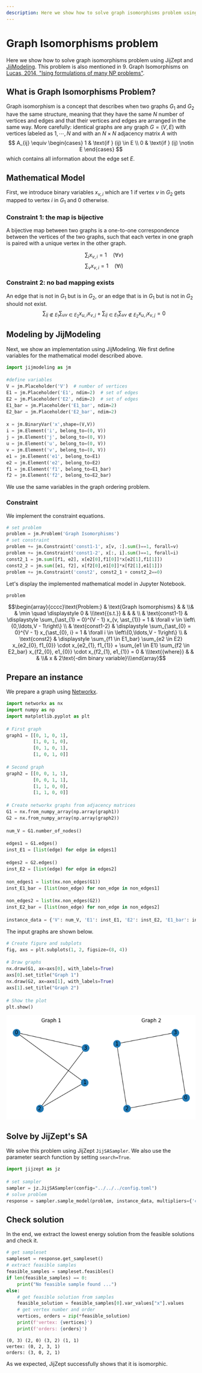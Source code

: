 ```yaml
--- 
description: Here we show how to solve graph isomorphisms problem using JijZept and JijModeling.
---
```


# Graph Isomorphisms problem

Here we show how to solve graph isomorphisms problem using JijZept and [JijModeling](https://www.ref.documentation.jijzept.com/jijmodeling/). 
This problem is also mentioned in 9. Graph Isomorphisms on [Lucas, 2014, "Ising formulations of many NP problems"](https://www.frontiersin.org/articles/10.3389/fphy.2014.00005/full).

## What is Graph Isomorphisms Problem?

Graph isomorphism is a concept that describes when two graphs $G_1$ and $G_2$ have the same structure, meaning that they have the same $N$ number of vertices and edges and that their vertices and edges are arranged in the same way.
More carefully: identical graphs are any graph $G = (V, E)$ with vertices labeled as $1,\cdots,N$ and with an $N \times N$ adjacency matrix $A$ with
$$
A_{ij} \equiv \begin{cases}
    1 & \text{if } (ij) \in E \\
    0 & \text{if } (ij) \notin E
\end{cases}
$$
which contains all information about the edge set $E$.

## Mathematical Model

First, we introduce binary variables $x_{v, i}$ which are 1 if vertex $v$ in $G_2$ gets mapped to vertex $i$ in $G_1$ and 0 otherwise.

### Constraint 1: the map is bijective

A bijective map between two graphs is a one-to-one correspondence between the vertices of the two graphs, such that each vertex in one graph is paired with a unique vertex in the other graph.

$$
\quad \sum_{i}x_{v,i} = 1 \quad  (\forall v) \tag{1} $$
$$\quad \sum_{v}x_{v,i} = 1 \quad  (\forall i) \tag{2}
$$

### Constraint 2: no bad mapping exists

An edge that is not in $G_1$ but is in $G_2$, or an edge that is in $G_1$ but is not in $G_2$ should not exist.
$$
\quad \sum_{ij \notin E_1}\sum_{uv \in E_2} x_{u,i}x_{v,j}+\sum_{ij \in E_1}\sum_{uv \notin E_2} x_{u,i}x_{v,j} = 0\tag{3}
$$


## Modeling by JijModeling

Next, we show an implementation using JijModeling. We first define variables for the mathematical model described above.


```python
import jijmodeling as jm

#define variables
V = jm.Placeholder('V')  # number of vertices
E1 = jm.Placeholder('E1', ndim=2)  # set of edges
E2 = jm.Placeholder('E2', ndim=2)  # set of edges
E1_bar = jm.Placeholder('E1_bar', ndim=2)
E2_bar = jm.Placeholder('E2_bar', ndim=2)

x = jm.BinaryVar('x',shape=(V,V))
i = jm.Element('i', belong_to=(0, V))
j = jm.Element('j', belong_to=(0, V))
u = jm.Element('u', belong_to=(0, V))
v = jm.Element('v', belong_to=(0, V))
e1 = jm.Element('e1', belong_to=E1)
e2 = jm.Element('e2', belong_to=E2)
f1 = jm.Element('f1', belong_to=E1_bar)
f2 = jm.Element('f2', belong_to=E2_bar)
```

We use the same variables in the graph ordering problem.

### Constraint

We implement the constraint equations.


```python
# set problem
problem = jm.Problem('Graph Isomorphisms')
# set constraint
problem += jm.Constraint('const1-1', x[v, :].sum()==1, forall=v)
problem += jm.Constraint('const1-2', x[:, i].sum()==1, forall=i)
const2_1 = jm.sum([f1, e2], x[e2[0],f1[0]]*x[e2[1],f1[1]])
const2_2 = jm.sum([e1, f2], x[f2[0],e1[0]]*x[f2[1],e1[1]])
problem += jm.Constraint('const2', const2_1 + const2_2==0)
```

Let's display the implemented mathematical model in Jupyter Notebook.


```python
problem
```




$$\begin{array}{cccc}\text{Problem:} & \text{Graph Isomorphisms} & & \\& & \min \quad \displaystyle 0 & \\\text{{s.t.}} & & & \\ & \text{const1-1} & \displaystyle \sum_{\ast_{1} = 0}^{V - 1} x_{v, \ast_{1}} = 1 & \forall v \in \left\{0,\ldots,V - 1\right\} \\ & \text{const1-2} & \displaystyle \sum_{\ast_{0} = 0}^{V - 1} x_{\ast_{0}, i} = 1 & \forall i \in \left\{0,\ldots,V - 1\right\} \\ & \text{const2} & \displaystyle \sum_{f1 \in E1_bar} \sum_{e2 \in E2} x_{e2_{0}, f1_{0}} \cdot x_{e2_{1}, f1_{1}} + \sum_{e1 \in E1} \sum_{f2 \in E2_bar} x_{f2_{0}, e1_{0}} \cdot x_{f2_{1}, e1_{1}} = 0 &  \\\text{{where}} & & & \\& x & 2\text{-dim binary variable}\\\end{array}$$



## Prepare an instance

We prepare a graph using [Networkx](https://networkx.org/).


```python
import networkx as nx
import numpy as np
import matplotlib.pyplot as plt

# First graph
graph1 = [[0, 1, 0, 1],
          [1, 0, 1, 0],
          [0, 1, 0, 1],
          [1, 0, 1, 0]]

# Second graph
graph2 = [[0, 0, 1, 1],
          [0, 0, 1, 1],
          [1, 1, 0, 0],
          [1, 1, 0, 0]]

# Create networkx graphs from adjacency matrices
G1 = nx.from_numpy_array(np.array(graph1))
G2 = nx.from_numpy_array(np.array(graph2))

num_V = G1.number_of_nodes()

edges1 = G1.edges()
inst_E1 = [list(edge) for edge in edges1]

edges2 = G2.edges()
inst_E2 = [list(edge) for edge in edges2]

non_edges1 = list(nx.non_edges(G1))
inst_E1_bar = [list(non_edge) for non_edge in non_edges1]

non_edges2 = list(nx.non_edges(G2))
inst_E2_bar = [list(non_edge) for non_edge in non_edges2]

instance_data = {'V': num_V, 'E1': inst_E1, 'E2': inst_E2, 'E1_bar': inst_E1_bar, 'E2_bar': inst_E2_bar}

```

The input graphs are shown below.


```python
# Create figure and subplots
fig, axs = plt.subplots(1, 2, figsize=(8, 4))

# Draw graphs
nx.draw(G1, ax=axs[0], with_labels=True)
axs[0].set_title("Graph 1")
nx.draw(G2, ax=axs[1], with_labels=True)
axs[1].set_title("Graph 2")

# Show the plot
plt.show()
```


    
![png](26-graph_isomorphisms_files/26-graph_isomorphisms_12_0.png)
    


## Solve by JijZept's SA

We solve this problem using JijZept `JijSASampler`. We also use the parameter search function by setting `search=True`.


```python
import jijzept as jz

# set sampler
sampler = jz.JijSASampler(config="../../../config.toml")
# solve problem
response = sampler.sample_model(problem, instance_data, multipliers={'const1-1': 0.3, 'const1-2': 0.3, 'const2': 0.3}, num_reads=100, search=True)
```

## Check solution

In the end, we extract the lowest energy solution from the feasible solutions and check it.


```python
# get sampleset
sampleset = response.get_sampleset()
# extract feasible samples
feasible_samples = sampleset.feasibles()
if len(feasible_samples) == 0:
    print("No feasible sample found ...")
else:
    # get feasible solution from samples
    feasible_solution = feasible_samples[0].var_values["x"].values
    # get vertex number and order
    vertices, orders = zip(*feasible_solution)
    print(f'vertex: {vertices}')
    print(f'orders: {orders}')
```

    (0, 3) (2, 0) (3, 2) (1, 1)
    vertex: (0, 2, 3, 1)
    orders: (3, 0, 2, 1)


As we expected, JijZept successfully shows that it is isomorphic.
